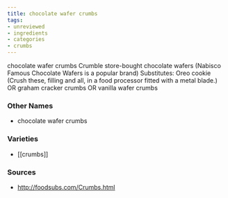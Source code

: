 ```yaml
---
title: chocolate wafer crumbs
tags:
- unreviewed
- ingredients
- categories
- crumbs
---
```

chocolate wafer crumbs Crumble store-bought chocolate wafers (Nabisco Famous Chocolate Wafers is a popular brand) Substitutes: Oreo cookie (Crush these, filling and all, in a food processor fitted with a metal blade.) OR graham cracker crumbs OR vanilla wafer crumbs

### Other Names

* chocolate wafer crumbs

### Varieties

* [[crumbs]]

### Sources
* http://foodsubs.com/Crumbs.html
